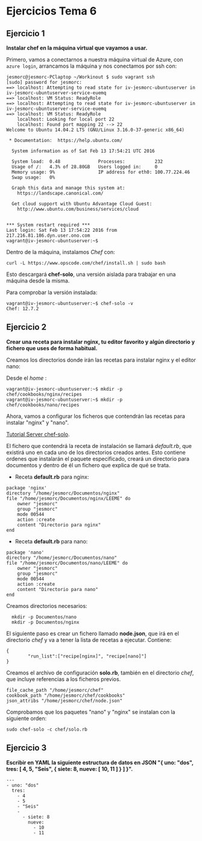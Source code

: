 # Ejercicios Tema 6

## Ejercicio 1
**Instalar chef en la máquina virtual que vayamos a usar.**

Primero, vamos a conectarnos a nuestra máquina virtual de Azure, con ```azure login```, arrancamos la máquina y nos conectamos por ssh con:

```
jesmorc@jesmorc-PClaptop ~/Workinout $ sudo vagrant ssh
[sudo] password for jesmorc: 
==> localhost: Attempting to read state for iv-jesmorc-ubuntuserver in iv-jesmorc-ubuntuserver-service-euemq
==> localhost: VM Status: ReadyRole
==> localhost: Attempting to read state for iv-jesmorc-ubuntuserver in iv-jesmorc-ubuntuserver-service-euemq
==> localhost: VM Status: ReadyRole
    localhost: Looking for local port 22
    localhost: Found port mapping 22 --> 22
Welcome to Ubuntu 14.04.2 LTS (GNU/Linux 3.16.0-37-generic x86_64)

 * Documentation:  https://help.ubuntu.com/

  System information as of Sat Feb 13 17:54:21 UTC 2016

  System load:  0.48              Processes:           232
  Usage of /:   4.3% of 28.80GB   Users logged in:     0
  Memory usage: 9%                IP address for eth0: 100.77.224.46
  Swap usage:   0%

  Graph this data and manage this system at:
    https://landscape.canonical.com/

  Get cloud support with Ubuntu Advantage Cloud Guest:
    http://www.ubuntu.com/business/services/cloud


*** System restart required ***
Last login: Sat Feb 13 17:54:22 2016 from 217.216.81.186.dyn.user.ono.com
vagrant@iv-jesmorc-ubuntuserver:~$ 
```


Dentro de la máquina, instalamos *Chef* con:
```
curl -L https://www.opscode.com/chef/install.sh | sudo bash
```

Esto descargará **chef-solo**, una versión aislada para trabajar en una máquina desde la misma.

Para comprobar la versión instalada:
```
vagrant@iv-jesmorc-ubuntuserver:~$ chef-solo -v
Chef: 12.7.2
```

## Ejercicio 2
**Crear una receta para instalar nginx, tu editor favorito y algún directorio y fichero que uses de forma habitual.**

Creamos los directorios donde irán las recetas para instalar nginx y el editor nano:

Desde el *home* :

```
vagrant@iv-jesmorc-ubuntuserver:~$ mkdir -p chef/cookbooks/nginx/recipes
vagrant@iv-jesmorc-ubuntuserver:~$ mkdir -p chef/cookbooks/nano/recipes

```

Ahora, vamos a configurar los ficheros que contendrán las recetas para instalar "nginx" y "nano".

[Tutorial Server chef-solo](http://www.mechanicalfish.net/configure-a-server-with-chef-solo-in-five-minutes/).

El fichero que contendrá la receta de instalación se llamará *default.rb*, que existirá uno en cada uno de los directorios creados antes.
Esto contiene ordenes que  instalarán el paquete especificado, creará un directorio para documentos y dentro de él un fichero que explica de qué se trata.

- Receta **default.rb** para nginx:

```
package 'nginx'
directory "/home/jesmorc/Documentos/nginx"
file "/home/jesmorc/Documentos/nginx/LEEME" do
	owner "jesmorc"
	group "jesmorc"
	mode 00544
	action :create
	content "Directorio para nginx"
end
```

- Receta **default.rb** para nano:

```
package 'nano'
directory "/home/jesmorc/Documentos/nano"
file "/home/jesmorc/Documentos/nano/LEEME" do
	owner "jesmorc"
	group "jesmorc"
	mode 00544
	action :create
	content "Directorio para nano"
end
```


Creamos directorios necesarios:
```
  mkdir -p Documentos/nano
  mkdir -p Documentos/nginx
```

El siguiente paso es crear un fichero llamado **node.json**, que irá en el directorio *chef* y va a tener la lista de recetas a ejecutar. Contiene:

```
{
        "run_list":["recipe[nginx]", "recipe[nano]"]
}
```

Creamos el archivo de configuración **solo.rb**, también en el directorio *chef*, que incluye referencias a los ficheros previos.

```
file_cache_path "/home/jesmorc/chef"
cookbook_path "/home/jesmorc/chef/cookbooks"
json_attribs "/home/jesmorc/chef/node.json"
```

Comprobamos que los paquetes  "nano" y "nginx" se instalan con la siguiente orden:
```
sudo chef-solo -c chef/solo.rb
```

## Ejercicio 3
**Escribir en YAML la siguiente estructura de datos en JSON "{ uno: "dos", tres: [ 4, 5, "Seis", { siete: 8, nueve: [ 10, 11 ] } ] }".**


```
---
- uno: "dos"
  tres:
    - 4
    - 5
    - "Seis"
    -
      - siete: 8
        nueve:
          - 10
          - 11
```


